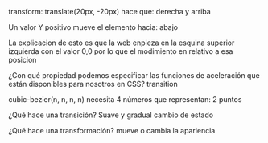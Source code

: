 transform: translate(20px, -20px) hace que:
derecha y arriba

Un valor Y positivo mueve el elemento hacia:
abajo

La explicacion de esto es que la web enpieza en la esquina superior izquierda con el valor 0,0 por lo
que el modimiento en relativo a esa posicion

¿Con qué propiedad podemos especificar las funciones de aceleración que están disponibles para nosotros en CSS?
transition

cubic-bezier(n, n, n, n) necesita 4 números que representan:
2 puntos

¿Qué hace una transición?
Suave y gradual cambio de estado

¿Qué hace una transformación?
mueve o cambia la apariencia
